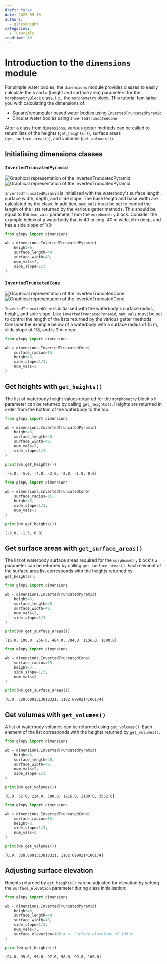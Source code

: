 ```yaml
---
draft: false 
date: 2025-09-16 
authors:
  - gilesknight
categories:
  - Tutorials
readtime: 10
---
```


# Introduction to the `dimensions` module

For simple water bodies, the `dimensions` module provides classes to easily 
calculate the `h` and `a` (height and surface area) parameters for the 
`MorphometryBlock` class, i.e., the `morphometry` block. This tutorial 
familarise you with calculating the dimensions of:

- Square/rectangular based water bodies using `InvertedTruncatedPyramid` 
- Circular water bodies using `InvertedTruncatedCone` 

<!-- more -->

After a class from `dimensions`, various getter methods can be called to return lists of
the heights (`get_heights()`), surface areas (`get_surface_areas()`), and
volumes (`get_volumes()`).

## Initialising dimensions classes 

### `InvertedTruncatedPyramid`

![Graphical representation of the InvertedTruncatedPyramid](../img/InvertedTruncatedPyramid-light.png#only-light)
![Graphical representation of the InvertedTruncatedPyramid](../img/InvertedTruncatedPyramid-dark.png#only-dark)

`InvertedTruncatedPyramid` is initialised with the waterbody's surface length, 
surface width, depth, and slide slope. The base length and base width are 
calculated by the class. In addition, `num_vals` must be set to control 
the length of the lists returned by the various getter methods. This should be 
equal to the `bsn_vals` parameter from the `morphometry` block. Consider the
example below of a waterbody that is 40 m long, 40 m wide, 6 m deep, 
and has a side slope of 1/3:

```python 
from glmpy import dimensions

wb = dimensions.InvertedTruncatedPyramid(
    height=6,
    surface_length=40,
    surface_width=40,
    num_vals=7,
    side_slope=1/3
)
```

### `InvertedTruncatedCone`

![Graphical representation of the InvertedTruncatedCone](../img/InvertedTruncatedCone-light.png#only-light)
![Graphical representation of the InvertedTruncatedCone](../img/InvertedTruncatedCone-dark.png#only-dark)

`InvertedTruncatedCone` is initialised with the waterbody's surface radius, 
height, and side slope. Like `InvertedTruncatedPyramid`, `num_vals` must be 
set to control the length of the lists returned by the various getter methods. 
Consider the example below of a waterbody with a surface radius of 15 m, slide 
slope of 1/3, and is 3 m deep:

```python
from glmpy import dimensions

wb = dimensions.InvertedTruncatedCone(
    surface_radius=15,
    height=3,
    side_slope=1/3,
    num_vals=3
)
```

## Get heights with `get_heights()`

The list of waterbody height values required for the `morphometry` block's `h` 
parameter can be returned by calling `get_heights()`. Heights are returned in 
order from the bottom of the waterbody to the top.

```python
from glmpy import dimensions

wb = dimensions.InvertedTruncatedPyramid(
    height=6,
    surface_length=40,
    surface_width=40,
    num_vals=7,
    side_slope=1/3
)

print(wb.get_heights())
```

```
[-6.0, -5.0, -4.0, -3.0, -2.0, -1.0, 0.0]
```

```python
from glmpy import dimensions

wb = dimensions.InvertedTruncatedCone(
    surface_radius=15,
    height=3,
    side_slope=1/3,
    num_vals=3
)

print(wb.get_heights())
```

```
[-3.0, -1.5, 0.0]
```

## Get surface areas with `get_surface_areas()`

The list of waterbody surface areas required for the `morphometry` block's `a` 
parameter can be returned by calling `get_surface_areas()`. Each element of 
the surface area list corresponds with the heights returned by `get_heights()`.

```python
from glmpy import dimensions

wb = dimensions.InvertedTruncatedPyramid(
    height=6,
    surface_length=40,
    surface_width=40,
    num_vals=7,
    side_slope=1/3
)

print(wb.get_surface_areas())
```

```
[16.0, 100.0, 256.0, 484.0, 784.0, 1156.0, 1600.0]
```

```python
from glmpy import dimensions

wb = dimensions.InvertedTruncatedCone(
    surface_radius=15,
    height=3,
    side_slope=1/3,
    num_vals=3
)

print(wb.get_surface_areas())
```

```
[0.0, 328.6891313818321, 1102.6990214100174]
```

## Get volumes with `get_volumes()`

A list of waterbody volumes can be returned using `get_volumes()`. Each element 
of the list corresponds with the heights returned by `get_volumes()`.

```python
from glmpy import dimensions

wb = dimensions.InvertedTruncatedPyramid(
    height=6,
    surface_length=40,
    surface_width=40,
    num_vals=7,
    side_slope=1/3
)

print(wb.get_volumes())
```

```
[0.0, 52.0, 224.0, 588.0, 1216.0, 2180.0, 3552.0]
```

```python
from glmpy import dimensions

wb = dimensions.InvertedTruncatedCone(
    surface_radius=15,
    height=3,
    side_slope=1/3,
    num_vals=3
)

print(wb.get_volumes())
```

```
[0.0, 328.6891313818321, 1102.6990214100174]
```

## Adjusting surface elevation

Heights returned by `get_heights()` can be adjusted for elevation by setting 
the `surface_elevation` parameter during class initialisation:

```python
from glmpy import dimensions

wb = dimensions.InvertedTruncatedPyramid(
    height=6,
    surface_length=40,
    surface_width=40,
    side_slope=1/3,
    num_vals=7,
    surface_elevation=100 # <- Surface elevation of 100 m
)

print(wb.get_heights())
```

```
[94.0, 95.0, 96.0, 97.0, 98.0, 99.0, 100.0]
```
